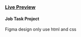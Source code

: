 ### [Live Preview](https://health-care-landing-page-azure.vercel.app/)

#### Job Task Project
Figma design only use html and css
